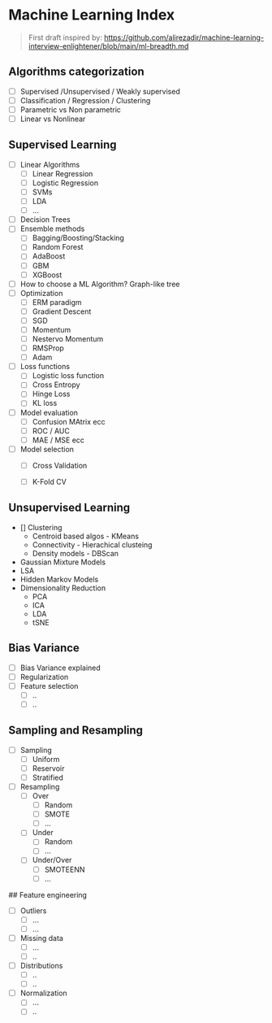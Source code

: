 # Machine Learning Index

> First draft inspired by: https://github.com/alirezadir/machine-learning-interview-enlightener/blob/main/ml-breadth.md

## Algorithms categorization

- [ ] Supervised /Unsupervised / Weakly supervised
- [ ] Classification / Regression / Clustering
- [ ] Parametric vs Non parametric
- [ ] Linear vs Nonlinear

## Supervised Learning
- [ ] Linear Algorithms
  - [ ] Linear Regression
  - [ ] Logistic Regression
  - [ ] SVMs
  - [ ] LDA
  - [ ] ...
- [ ] Decision Trees
- [ ] Ensemble methods
  - [ ] Bagging/Boosting/Stacking
  - [ ] Random Forest
  - [ ] AdaBoost
  - [ ] GBM
  - [ ] XGBoost
- [ ] How to choose a ML Algorithm? Graph-like tree
- [ ] Optimization
  - [ ] ERM paradigm
  - [ ] Gradient Descent
  - [ ] SGD
  - [ ] Momentum
  - [ ] Nestervo Momentum
  - [ ] RMSProp
  - [ ] Adam
- [ ] Loss functions
  - [ ] Logistic loss function
  - [ ] Cross Entropy
  - [ ] Hinge Loss
  - [ ] KL loss
- [ ] Model evaluation
  - [ ] Confusion MAtrix ecc
  - [ ] ROC / AUC
  - [ ] MAE / MSE ecc
- [ ] Model selection
  - [ ] Cross Validation
  - [ ] K-Fold CV


## Unsupervised Learning
- [] Clustering
  - Centroid based algos - KMeans
  - Connectivity - Hierachical clusteing
  - Density models - DBScan
- Gaussian Mixture Models
- LSA
- Hidden Markov Models
- Dimensionality Reduction
  - PCA
  - ICA
  - LDA
  - tSNE


## Bias Variance
- [ ] Bias Variance explained
- [ ] Regularization
- [ ] Feature selection
  - [ ] ..
  - [ ] ..

## Sampling and Resampling
- [ ] Sampling
  - [ ] Uniform 
  - [ ] Reservoir
  - [ ] Stratified
- [ ] Resampling
  - [ ] Over
    - [ ] Random
    - [ ] SMOTE
    - [ ] ...
  - [ ] Under
    - [ ] Random
    - [ ] ...
  - [ ] Under/Over
    - [ ] SMOTEENN
    - [ ] ...

## Feature engineering

- [ ] Outliers
  - [ ] ...
  - [ ] ...
- [ ] Missing data
  - [ ] ...
  - [ ] ..
- [ ] Distributions
  - [ ] ..
  - [ ] ..
- [ ] Normalization
  - [ ] ...
  - [ ] ..